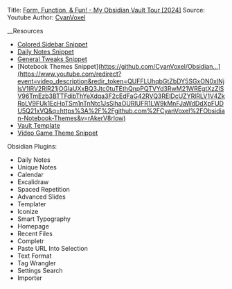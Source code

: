 

Title: [Form, Function, & Fun! - My Obsidian Vault Tour [2024]](https://www.youtube.com/watch?v=rAkerV8rlow&t=485s)
Source: Youtube
Author: [CyanVoxel](https://www.youtube.com/@cyanvoxel)

__Resources
- [Colored Sidebar Snippet](https://github.com/CyanVoxel/Obsidian-Colored-Sidebar) 
- [Daily Notes Snippet](https://github.com/CyanVoxel/Obsidian-Daily-Themes) 
- [General Tweaks Snippet](https://github.com/CyanVoxel/Obsidian-Vault-Template/blob/main/Vault/.obsidian/snippets/CyanVoxel's%20General%20Tweaks.css)
- [Notebook Themes Snippet](https://github.com/CyanVoxel/Obsidian...](https://www.youtube.com/redirect?event=video_description&redir_token=QUFFLUhqbGtZbDY5SGxON0xINjlsV1lRV2RlR21jOGlaUXxBQ3Jtc0tuTEthQnpPQTVYd3RwM21WREgtXzZlSV96TmEzb3BTTFdibThYeXdqa3F2cEdFaG42RVQ3RElDcUZYRlRLV1V4ZkRoLV9FUk1EcHpTSm1nTnNtc1JsSlhaOURlUFR1LW9kMnFJaWdDdXpFUDU5Q21xVQ&q=https%3A%2F%2Fgithub.com%2FCyanVoxel%2FObsidian-Notebook-Themes&v=rAkerV8rlow) 
- [Vault Template](https://github.com/CyanVoxel/Obsidian-Vault-Template) 
- [Video Game Theme Snippet](https://github.com/CyanVoxel/Obsidian-Game-Themes) 

Obsidian Plugins: 
- Daily Notes 
- Unique Notes 
- Calendar 
- Excalidraw 
- Spaced Repetition 
- Advanced Slides 
- Templater 
- Iconize 
- Smart Typography 
- Homepage 
- Recent Files 
- Completr 
- Paste URL Into Selection 
- Text Format 
- Tag Wrangler 
- Settings Search 
- Importer
